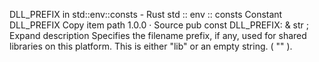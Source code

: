 DLL_PREFIX in std::env::consts - Rust
std
::
env
::
consts
Constant
DLL_PREFIX
Copy item path
1.0.0
·
Source
pub const DLL_PREFIX: &
str
;
Expand description
Specifies the filename prefix, if any, used for shared libraries on this platform.
This is either
"lib"
or an empty string. (
""
).